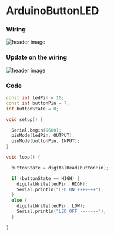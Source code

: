 # ArduinoButtonLED
### Wiring

![header image](https://github.com/KKKirilov/ArduinoButtonLED/blob/master/IMG_20200717_205238.jpg)
### Update on the wiring
![header image](https://github.com/KKKirilov/ArduinoButtonLED/blob/master/IMG_20200903_173809.jpg)

### Code

```C++
const int ledPin = 10;
const int buttonPin = 7;
int buttonState = 0; 

void setup() {

  Serial.begin(9600);
  pinMode(ledPin, OUTPUT);
  pinMode(buttonPin, INPUT);
}

void loop() {

  buttonState = digitalRead(buttonPin);

  if (buttonState == HIGH) { 
    digitalWrite(ledPin, HIGH);  
    Serial.println("LED ON +++++++"); 
  }
  else {
    digitalWrite(ledPin, LOW);
    Serial.println("LED OFF -------");
  }

}
```
